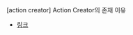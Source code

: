 [action creator] Action Creator의 존재 이유

- [링크](https://velog.io/@dom_hxrdy/Redux-action-creator%EC%9D%98-%EC%A1%B4%EC%9E%AC-%EC%9D%B4%EC%9C%A0%EC%97%90-%EB%8C%80%ED%95%9C-%EC%82%AC%EC%83%89)
